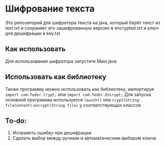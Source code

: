 # Шифрование текста
Это репозиторий для шифратора текста на java, который берёт текст из text.txt и сохраняет его зашифрованную версию в encrypted.txt и ключ для дешифрации в key.txt
## Как использовать
Для использования шифратора запустите Main.java
## Использовать как библиотеку
Также программу можно использовать как библиотеку, импортируя `import com.fedor.Crypt;` или `import com.fedor.Encrypt;` Для запуска основной программы используется `launch()` или `crypt(String fileContent)` `encrypt(String file)` у соответствующих классов
## To-do:
1. Исправить ошибку при дешифрации
2. Сделать выбор между ручным и автоматическим выбором ключа
